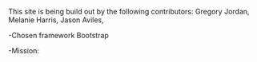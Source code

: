 This site is being build out by the following contributors: Gregory Jordan, Melanie Harris, Jason Aviles, 

-Chosen framework Bootstrap

-Mission:

